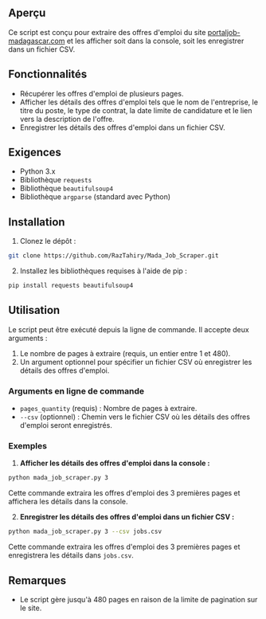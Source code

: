 ## Aperçu

Ce script est conçu pour extraire des offres d'emploi du site [portaljob-madagascar.com](https://www.portaljob-madagascar.com) et les afficher soit dans la console, soit les enregistrer dans un fichier CSV.

## Fonctionnalités

- Récupérer les offres d'emploi de plusieurs pages.
- Afficher les détails des offres d'emploi tels que le nom de l'entreprise, le titre du poste, le type de contrat, la date limite de candidature et le lien vers la description de l'offre.
- Enregistrer les détails des offres d'emploi dans un fichier CSV.

## Exigences

- Python 3.x
- Bibliothèque `requests`
- Bibliothèque `beautifulsoup4`
- Bibliothèque `argparse` (standard avec Python)

## Installation

1. Clonez le dépôt :

```bash
git clone https://github.com/RazTahiry/Mada_Job_Scraper.git
```

2. Installez les bibliothèques requises à l'aide de pip :

```bash
pip install requests beautifulsoup4
```

## Utilisation

Le script peut être exécuté depuis la ligne de commande. Il accepte deux arguments :
1. Le nombre de pages à extraire (requis, un entier entre 1 et 480).
2. Un argument optionnel pour spécifier un fichier CSV où enregistrer les détails des offres d'emploi.

### Arguments en ligne de commande

- `pages_quantity` (requis) : Nombre de pages à extraire.
- `--csv` (optionnel) : Chemin vers le fichier CSV où les détails des offres d'emploi seront enregistrés.

### Exemples

1. **Afficher les détails des offres d'emploi dans la console :**

```bash
python mada_job_scraper.py 3
```

Cette commande extraira les offres d'emploi des 3 premières pages et affichera les détails dans la console.

2. **Enregistrer les détails des offres d'emploi dans un fichier CSV :**

```bash
python mada_job_scraper.py 3 --csv jobs.csv
```

Cette commande extraira les offres d'emploi des 3 premières pages et enregistrera les détails dans `jobs.csv`.

## Remarques

- Le script gère jusqu'à 480 pages en raison de la limite de pagination sur le site.
